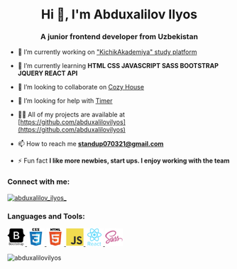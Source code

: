 <h1 align="center">Hi 👋, I'm Abduxalilov Ilyos</h1>
<h3 align="center">A junior frontend developer from Uzbekistan</h3>

- 🔭 I’m currently working on ["KichikAkademiya" study platform](https://github.com/abduxalilovilyos/KichikAkademiya)

- 🌱 I’m currently learning **HTML CSS JAVASCRIPT SASS BOOTSTRAP JQUERY REACT API**

- 👯 I’m looking to collaborate on [Cozy House](https://github.com/abduxalilovilyos/CozyHouse)

- 🤝 I’m looking for help with [Timer](https://github.com/abduxalilovilyos/Timer)

- 👨‍💻 All of my projects are available at [https://github.com/abduxalilovilyos](https://github.com/abduxalilovilyos)

- 📫 How to reach me **standup070321@gmail.com**

- ⚡ Fun fact **I like more newbies, start ups. I enjoy working with the team**

<h3 align="left">Connect with me:</h3>
<p align="left">
<a href="https://instagram.com/abduxalilov_ilyos_" target="blank"><img align="center" src="https://raw.githubusercontent.com/rahuldkjain/github-profile-readme-generator/master/src/images/icons/Social/instagram.svg" alt="abduxalilov_ilyos_" height="30" width="40" /></a>
</p>

<h3 align="left">Languages and Tools:</h3>
<p align="left"> <a href="https://getbootstrap.com" target="_blank" rel="noreferrer"> <img src="https://raw.githubusercontent.com/devicons/devicon/master/icons/bootstrap/bootstrap-plain-wordmark.svg" alt="bootstrap" width="40" height="40"/> </a> <a href="https://www.w3schools.com/css/" target="_blank" rel="noreferrer"> <img src="https://raw.githubusercontent.com/devicons/devicon/master/icons/css3/css3-original-wordmark.svg" alt="css3" width="40" height="40"/> </a> <a href="https://www.w3.org/html/" target="_blank" rel="noreferrer"> <img src="https://raw.githubusercontent.com/devicons/devicon/master/icons/html5/html5-original-wordmark.svg" alt="html5" width="40" height="40"/> </a> <a href="https://developer.mozilla.org/en-US/docs/Web/JavaScript" target="_blank" rel="noreferrer"> <img src="https://raw.githubusercontent.com/devicons/devicon/master/icons/javascript/javascript-original.svg" alt="javascript" width="40" height="40"/> </a> <a href="https://reactjs.org/" target="_blank" rel="noreferrer"> <img src="https://raw.githubusercontent.com/devicons/devicon/master/icons/react/react-original-wordmark.svg" alt="react" width="40" height="40"/> </a> <a href="https://sass-lang.com" target="_blank" rel="noreferrer"> <img src="https://raw.githubusercontent.com/devicons/devicon/master/icons/sass/sass-original.svg" alt="sass" width="40" height="40"/> </a> </p>

<p><img align="center" src="https://github-readme-stats.vercel.app/api/top-langs?username=abduxalilovilyos&show_icons=true&locale=en&layout=compact" alt="abduxalilovilyos" /></p>

